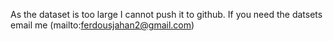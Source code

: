 As the dataset is too large I cannot push it to github. If you need the datsets email me (mailto:ferdousjahan2@gmail.com)